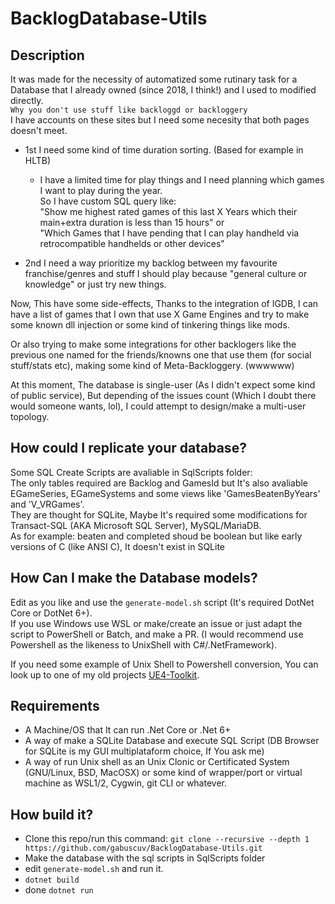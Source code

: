 # BacklogDatabase-Utils

## Description

It was made for the necessity of automatized some rutinary task for a Database that I already owned (since 2018, I think!) and I used to modified directly.  
`Why you don't use stuff like backloggd or backloggery`  
I have accounts on these sites but I need some necesity that both pages doesn't meet.

- 1st I need some kind of time duration sorting. (Based for example in HLTB)
  - I have a limited time for play things and I need planning which games I want to play during the year.  
  So I have custom SQL query like:  
  "Show me highest rated games of this last X Years which their main+extra duration is less than 15 hours" or  
  "Which Games that I have pending that I can play handheld via retrocompatible handhelds or other devices"

- 2nd I need a way prioritize my backlog between my favourite franchise/genres and stuff I should play because "general culture or knowledge" or just try new things.  

Now, This have some side-effects, Thanks to the integration of IGDB, I can have a list of games that I own that use X Game Engines and try to make some known dll injection or some kind of tinkering things like mods.

Or also trying to make some integrations for other backlogers like the previous one named for the friends/knowns one that use them (for social stuff/stats etc), making some kind of Meta-Backloggery. (wwwwww)

At this moment, The database is single-user (As I didn't expect some kind of public service), But depending of the issues count (Which I doubt there would someone wants, lol), I could attempt to design/make a multi-user topology.

## How could I replicate your database?

Some SQL Create Scripts are avaliable in SqlScripts folder:  
The only tables required are Backlog and GamesId but It's also avaliable EGameSeries, EGameSystems and some views like 'GamesBeatenByYears' and 'V_VRGames'.  
They are thought for SQLite, Maybe It's required some modifications for Transact-SQL (AKA Microsoft SQL Server), MySQL/MariaDB.  
As for example: beaten and completed shoud be boolean but like early versions of C (like ANSI C), It doesn't exist in SQLite

## How Can I make the Database models?

Edit as you like and use the `generate-model.sh` script (It's required DotNet Core or DotNet 6+).  
If you use Windows use WSL or make/create an issue or just adapt the script to PowerShell or Batch, and make a PR. (I would recommend use Powershell as the likeness to UnixShell with C#/.NetFramework).  

If you need some example of Unix Shell to Powershell conversion, You can look up to one of my old projects [UE4-Toolkit](https://github.com/gabuscuv/UE4-Toolkit-Public).  

## Requirements

- A Machine/OS that It can run .Net Core or .Net 6+
- A way of make a SQLite Database and execute SQL Script (DB Browser for SQLite is my GUI multiplataform choice, If You ask me)
- A way of run Unix shell as an Unix Clonic or Certificated System (GNU/Linux, BSD, MacOSX) or some kind of wrapper/port or virtual machine as WSL1/2, Cygwin, git CLI or whatever.

## How build it?

- Clone this repo/run this command: `git clone --recursive --depth 1 https://github.com/gabuscuv/BacklogDatabase-Utils.git`
- Make the database with the sql scripts in SqlScripts folder
- edit `generate-model.sh` and run it.
- `dotnet build`
- done `dotnet run`

